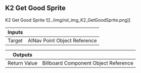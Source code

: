 ## K2 Get Good Sprite
K2 Get Good Sprite
![[../img/nd_img_K2_GetGoodSprite.png]]

|Inputs||
|--|--|
| Target | AINav Point Object Reference |

|Outputs||
|--|--|
| Return Value | Billboard Component Object Reference |

